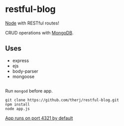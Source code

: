 # restful-blog

[Node](https://nodejs.org/en/) with RESTful routes!

CRUD operations with [MongoDB](https://www.mongodb.com).

## Uses
* express
* ejs
* body-parser
* mongoose

##
Run `mongod` before app.

    git clone https://github.com/therj/restful-blog.git
    npm install
	node app.js
  
[App runs on port 4321 by default](http://localhost:4321/)
